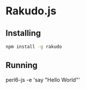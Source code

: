 # Rakudo.js

## Installing

```bash
npm install -g rakudo
```

## Running

perl6-js -e 'say "Hello World"'


